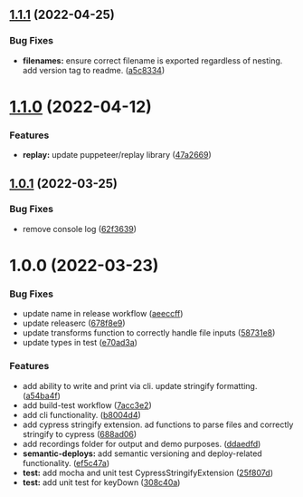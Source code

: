 ## [1.1.1](https://github.com/cypress-io/cypress-chrome-recorder/compare/v1.1.0...v1.1.1) (2022-04-25)


### Bug Fixes

* **filenames:** ensure correct filename is exported regardless of nesting. add version tag to readme. ([a5c8334](https://github.com/cypress-io/cypress-chrome-recorder/commit/a5c8334541fd1b7191ba475aa2f79d5c311572c2))

# [1.1.0](https://github.com/cypress-io/cypress-chrome-recorder/compare/v1.0.1...v1.1.0) (2022-04-12)


### Features

* **replay:** update puppeteer/replay library ([47a2669](https://github.com/cypress-io/cypress-chrome-recorder/commit/47a26698c7249a6358c86d6a98b05a526d4bd9ce))

## [1.0.1](https://github.com/cypress-io/cypress-chrome-recorder/compare/v1.0.0...v1.0.1) (2022-03-25)


### Bug Fixes

* remove console log ([62f3639](https://github.com/cypress-io/cypress-chrome-recorder/commit/62f363944b43be1e4043b632f5cdcdcf6be8982a))

# 1.0.0 (2022-03-23)


### Bug Fixes

* update name in release workflow ([aeeccff](https://github.com/cypress-io/cypress-chrome-recorder/commit/aeeccff891c86e962cf07b04cfbd1849523a91cc))
* update releaserc ([678f8e9](https://github.com/cypress-io/cypress-chrome-recorder/commit/678f8e95b94be4b048648b7d48d405ca62d8f7be))
* update transforms function to correctly handle file inputs ([58731e8](https://github.com/cypress-io/cypress-chrome-recorder/commit/58731e84a3f3d95364fba97e5323225f10db6fc3))
* update types in test ([e70ad3a](https://github.com/cypress-io/cypress-chrome-recorder/commit/e70ad3a5c4484f0e3e3b28ff922b156057f7bd38))


### Features

* add ability to write and print via cli. update stringify formatting. ([a54ba4f](https://github.com/cypress-io/cypress-chrome-recorder/commit/a54ba4f7f03a1c4486578df0f608d4c7e56cfe13))
* add build-test workflow ([7acc3e2](https://github.com/cypress-io/cypress-chrome-recorder/commit/7acc3e259a4f47197d92e54b791f3ae1fc4f3981))
* add cli functionality. ([b8004d4](https://github.com/cypress-io/cypress-chrome-recorder/commit/b8004d48982c23a6f5a375b26fb9776ca1aab974))
* add cypress stringify extension. ad functions to parse files and correctly stringify to cypress ([688ad06](https://github.com/cypress-io/cypress-chrome-recorder/commit/688ad060e3cbd00a755716097849535c836ab97b))
* add recordings folder for output and demo purposes. ([ddaedfd](https://github.com/cypress-io/cypress-chrome-recorder/commit/ddaedfdad75f66d2813a256ef22c0202a373f212))
* **semantic-deploys:** add semantic versioning and deploy-related functionality. ([ef5c47a](https://github.com/cypress-io/cypress-chrome-recorder/commit/ef5c47a2950ecbd14c371719aceaa04b9e4d4ae4))
* **test:** add mocha and unit test CypressStringifyExtension ([25f807d](https://github.com/cypress-io/cypress-chrome-recorder/commit/25f807da1cfb308a74c814010dca6f9f38742f23))
* **test:** add unit test for keyDown ([308c40a](https://github.com/cypress-io/cypress-chrome-recorder/commit/308c40a8e96a55c9ed57ccf8f6f1b599c4fcf8f6))
